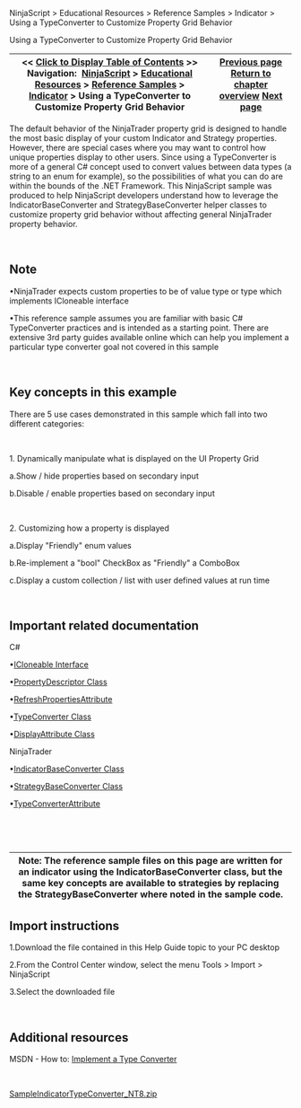 ﻿


NinjaScript \> Educational Resources \> Reference Samples \> Indicator \> Using a TypeConverter to Customize Property Grid Behavior






















Using a TypeConverter to Customize Property Grid Behavior







| \<\< [Click to Display Table of Contents](using_a_typeconverter_to_custo.md) \>\> **Navigation:**     [NinjaScript](ninjascript-1.md) \> [Educational Resources](educational_resources-1.md) \> [Reference Samples](reference_samples-1.md) \> [Indicator](indicator2-1.md) \> Using a TypeConverter to Customize Property Grid Behavior | [Previous page](using_a_series_or_dataseries_o-1.md) [Return to chapter overview](indicator2-1.md) [Next page](using_custom_events_to_output_-1.md) |
| --- | --- |











The default behavior of the NinjaTrader property grid is designed to handle the most basic display of your custom Indicator and Strategy properties. However, there are special cases where you may want to control how unique properties display to other users. Since using a TypeConverter is more of a general C\# concept used to convert values between data types (a string to an enum for example), so the possibilities of what you can do are within the bounds of the .NET Framework. This NinjaScript sample was produced to help NinjaScript developers understand how to leverage the IndicatorBaseConverter and StrategyBaseConverter helper classes to customize property grid behavior without affecting general NinjaTrader property behavior.


 


## Note


•NinjaTrader expects custom properties to be of value type or type which implements ICloneable interface

•This reference sample assumes you are familiar with basic C\# TypeConverter practices and is intended as a starting point. There are extensive 3rd party guides available online which can help you implement a particular type converter goal not covered in this sample

 


## Key concepts in this example


There are 5 use cases demonstrated in this sample which fall into two different categories:


 


1\. Dynamically manipulate what is displayed on the UI Property Grid


a.Show / hide properties based on secondary input

b.Disable / enable properties based on secondary input

 


2\. Customizing how a property is displayed


a.Display "Friendly" enum values

b.Re\-implement a "bool" CheckBox as "Friendly" a ComboBox

c.Display a custom collection / list with user defined values at run time

 


## Important related documentation


C\#


•[ICloneable Interface](https://msdn.microsoft.com/en-us/library/system.icloneable%28v=vs.110%29.aspx)

•[PropertyDescriptor Class](https://msdn.microsoft.com/en-us/library/system.componentmodel.propertydescriptor%28v=vs.110%29.aspx)

•[RefreshPropertiesAttribute](https://msdn.microsoft.com/en-us/library/system.componentmodel.refreshpropertiesattribute(v=vs.110).aspx)

•[TypeConverter Class](https://msdn.microsoft.com/en-us/library/system.componentmodel.typeconverter%28v=vs.110%29.aspx)

•[DisplayAttribute Class](https://msdn.microsoft.com/en-us/library/system.componentmodel.dataannotations.displayattribute(v=vs.110).aspx)

NinjaTrader


•[IndicatorBaseConverter Class](indicatorbaseconverter-1.md)

•[StrategyBaseConverter Class](strategybaseconverter-1.md)

•[TypeConverterAttribute](typeconverterattribute-1.md)

 


 




| Note: The reference sample files on this page are written for an indicator using the IndicatorBaseConverter class, but the same key concepts are available to strategies by replacing the StrategyBaseConverter where noted in the sample code. |
| --- |



## 


## Import instructions


1\.Download the file contained in this Help Guide topic to your PC desktop

2\.From the Control Center window, select the menu Tools \> Import \> NinjaScript

3\.Select the downloaded file

 


## Additional resources


MSDN \- How to: [Implement a Type Converter](https://msdn.microsoft.com/en-us/library/ayybcxe5.aspx)


 


[SampleIndicatorTypeConverter\_NT8\.zip](samples/SampleIndicatorTypeConverter_NT8.zip)








